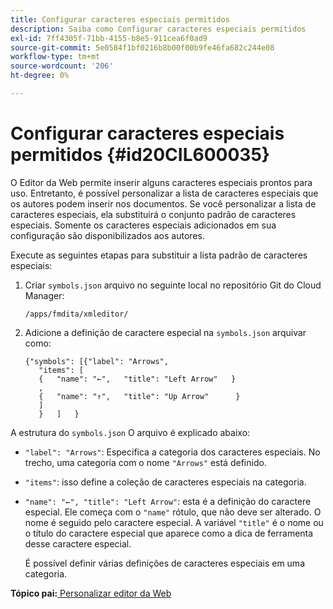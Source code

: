 ```yaml
---
title: Configurar caracteres especiais permitidos
description: Saiba como Configurar caracteres especiais permitidos
exl-id: 7ff4305f-71bb-4155-b8e5-911cea6f0ad9
source-git-commit: 5e0584f1bf0216b8b00f00b9fe46fa682c244e08
workflow-type: tm+mt
source-wordcount: '206'
ht-degree: 0%

---
```


# Configurar caracteres especiais permitidos {#id20CIL600035}

O Editor da Web permite inserir alguns caracteres especiais prontos para uso. Entretanto, é possível personalizar a lista de caracteres especiais que os autores podem inserir nos documentos. Se você personalizar a lista de caracteres especiais, ela substituirá o conjunto padrão de caracteres especiais. Somente os caracteres especiais adicionados em sua configuração são disponibilizados aos autores.

Execute as seguintes etapas para substituir a lista padrão de caracteres especiais:

1. Criar `symbols.json` arquivo no seguinte local no repositório Git do Cloud Manager:

   ```
   /apps/fmdita/xmleditor/
   ```

1. Adicione a definição de caractere especial na `symbols.json` arquivar como:

   ```
   {"symbols": [{"label": "Arrows",
      "items": [
      {   "name": "←",   "title": "Left Arrow"   } 
      ,   
      {   "name": "↑",   "title": "Up Arrow"      } 
      ]   
      }   ]   }
   ```


A estrutura do `symbols.json` O arquivo é explicado abaixo:

- `"label": "Arrows"`: Especifica a categoria dos caracteres especiais. No trecho, uma categoria com o nome `"Arrows"` está definido.
- `"items"`: isso define a coleção de caracteres especiais na categoria.
- `"name": "←", "title": "Left Arrow"`: esta é a definição do caractere especial. Ele começa com o `"name"` rótulo, que não deve ser alterado. O nome é seguido pelo caractere especial. A variável `"title"` é o nome ou o título do caractere especial que aparece como a dica de ferramenta desse caractere especial.

  É possível definir várias definições de caracteres especiais em uma categoria.


**Tópico pai:**[ Personalizar editor da Web](conf-web-editor.md)
